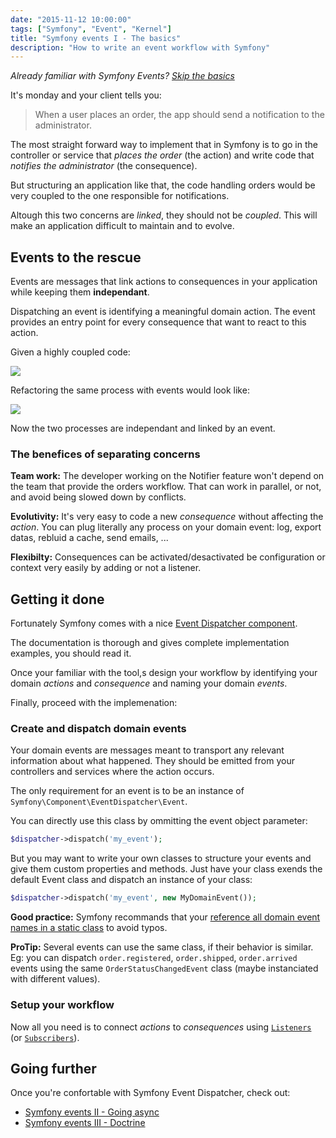 ```yaml
---
date: "2015-11-12 10:00:00"
tags: ["Symfony", "Event", "Kernel"]
title: "Symfony events I - The basics"
description: "How to write an event workflow with Symfony"
---
```


_Already familiar with Symfony Events? [Skip the basics](#going-further)_

It's monday and your client tells you:

> When a user places an order, the app should send a notification to the administrator.

The most straight forward way to implement that in Symfony is to go in the controller or service that _places the order_ (the action) and write code that _notifies the administrator_ (the consequence).

But structuring an application like that, the code handling orders would be very coupled to the one responsible for notifications.

Altough this two concerns are _linked_, they should not be _coupled_.
This will make an application difficult to maintain and to evolve.

## Events to the rescue

Events are messages that link actions to consequences in your application while keeping them __independant__.

Dispatching an event is identifying a meaningful domain action.
The event provides an entry point for every consequence that want to react to this action.

Given a highly coupled code:

![](/img/article/coupled.svg)

Refactoring the same process with events would look like:

![](/img/article/decoupled.svg)

Now the two processes are independant and linked by an event.

### The benefices of separating concerns

__Team work:__
The developer working on the Notifier feature won't depend on the team that provide the orders workflow. That can work in parallel, or not, and avoid being slowed down by conflicts.

__Evolutivity:__
It's very easy to code a new _consequence_ without affecting the _action_.
You can plug literally any process on your domain event: log, export datas, rebluid a cache, send emails, ...

__Flexibilty:__
Consequences can be activated/desactivated be configuration or context very easily by adding or not a listener.

## Getting it done

Fortunately Symfony comes with a nice [Event Dispatcher component](http://symfony.com/doc/current/components/event_dispatcher/introduction.html).

The documentation is thorough and gives complete implementation examples, you should read it.

Once your familiar with the tool,s design your workflow by identifying your domain _actions_ and _consequence_ and naming your domain _events_.

Finally, proceed with the implemenation:

### Create and dispatch domain events

Your domain events are messages meant to transport any relevant information about what happened. They should be emitted from your controllers and services where the action occurs.

The only requirement for an event is to be an instance of `Symfony\Component\EventDispatcher\Event`.

You can directly use this class by ommitting the event object parameter:

```php
$dispatcher->dispatch('my_event');
```

But you may want to write your own classes to structure your events and give them custom properties and methods. Just have your class exends the default Event class and dispatch an instance of your class:

```php
$dispatcher->dispatch('my_event', new MyDomainEvent());
```

__Good practice:__ Symfony recommands that your [reference all domain event names in a static class](http://symfony.com/doc/current/components/event_dispatcher/introduction.html#the-static-events-class) to avoid typos.

__ProTip:__ Several events can use the same class, if their behavior is similar. Eg: you can dispatch `order.registered`, `order.shipped`,  `order.arrived` events using the same `OrderStatusChangedEvent` class (maybe instanciated with different values).

### Setup your workflow

Now all you need is to connect _actions_ to _consequences_ using [`Listeners`](http://symfony.com/doc/current/components/event_dispatcher/introduction.html#connecting-listeners) (or [`Subscribers`](http://symfony.com/doc/current/components/event_dispatcher/introduction.html#using-event-subscribers)).

## Going further

Once you're confortable with Symfony Event Dispatcher, check out:
- [Symfony events II - Going async](../events-part-2)
- [Symfony events III - Doctrine](../events-part-3)
